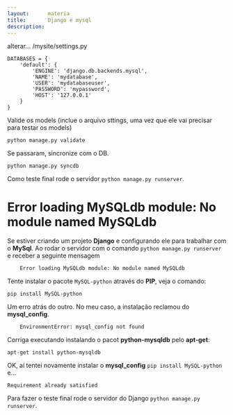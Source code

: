 ```yaml
---
layout:      materia
title:       Django e mysql
description: 
---
```



alterar... /mysite/settings.py

    DATABASES = {
        'default': {
            'ENGINE': 'django.db.backends.mysql',
            'NAME': 'mydatabase',
            'USER': 'mydatabaseuser',
            'PASSWORD': 'mypassword',
            'HOST': '127.0.0.1'
        }
    }


Valide os models (inclue o arquivo sttings, uma vez que ele vai precisar para testar os models)

	python manage.py validate

Se passaram, sincronize com o DB.

	python manage.py syncdb

Como teste final rode o servidor `python manage.py runserver`.




Error loading MySQLdb module: No module named MySQLdb
===

Se estiver criando um projeto __Django__ e configurando ele para trabalhar com
o __MySql__. Ao rodar o servidor com o comando `python manage.py runserver` e
receber a seguinte mensagem

        Error loading MySQLdb module: No module named MySQLdb

Tente instalar o pacote `MySQL-python` através do __PIP__, veja o comando:

	pip install MySQL-python

Um erro atrás do outro. No meu caso, a instalação reclamou do __mysql_config__.

        EnvironmentError: mysql_config not found

Corriga executando instalando o pacot __python-mysqldb__ pelo __apt-get__:

	apt-get install python-mysqldb

OK, aí tentei novamente instalar o __mysql_config__ `pip install MySQL-python` e... 
    
    Requirement already satisfied

Para fazer o teste final rode o servidor do Django `python manage.py runserver`.



